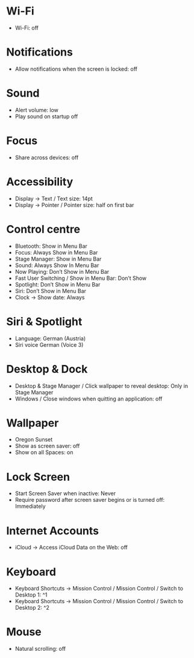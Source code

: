 # Wi-Fi

- Wi-Fi: off

# Notifications

- Allow notifications when the screen is locked: off

# Sound

- Alert volume: low
- Play sound on startup off

# Focus

- Share across devices: off

# Accessibility

- Display -> Text / Text size: 14pt
- Display -> Pointer / Pointer size: half on first bar

# Control centre

- Bluetooth: Show in Menu Bar
- Focus: Always Show in Menu Bar
- Stage Manager: Show in Menu Bar
- Sound: Always Show In Menu Bar
- Now Playing: Don’t Show in Menu Bar
- Fast User Switching / Show in Menu Bar: Don’t Show
- Spotlight: Don’t Show in Menu Bar
- Siri: Don’t Show in Menu Bar
- Clock -> Show date: Always

# Siri & Spotlight

- Language: German (Austria)
- Siri voice German (Voice 3)

# Desktop & Dock

- Desktop & Stage Manager / Click wallpaper to reveal desktop: Only in Stage Manager
- Windows / Close windows when quitting an application: off

# Wallpaper

- Oregon Sunset
- Show as screen saver: off
- Show on all Spaces: on

# Lock Screen

- Start Screen Saver when inactive: Never
- Require password after screen saver begins or is turned off: Immediately

# Internet Accounts

- iCloud -> Access iCloud Data on the Web: off

# Keyboard

- Keyboard Shortcuts -> Mission Control / Mission Control / Switch to Desktop 1: ^1
- Keyboard Shortcuts -> Mission Control / Mission Control / Switch to Desktop 2: ^2

# Mouse

- Natural scrolling: off
